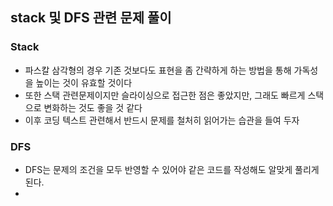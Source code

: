 ## stack 및 DFS 관련 문제 풀이
### Stack
- 파스칼 삼각형의 경우 기존 것보다도 표현을 좀 간략하게 하는 방법을 통해 가독성을 높이는 것이 유효할 것이다
- 또한 스택 관련문제이지만 슬라이싱으로 접근한 점은 좋았지만, 그래도 빠르게 스택으로 변화하는 것도 좋을 것 같다
- 이후 코딩 텍스트 관련해서 반드시 문제를 철처히 읽어가는 습관을 들여 두자

### DFS
- DFS는 문제의 조건을 모두 반영할 수 있어야 같은 코드를 작성해도 알맞게 풀리게 된다.
- 
